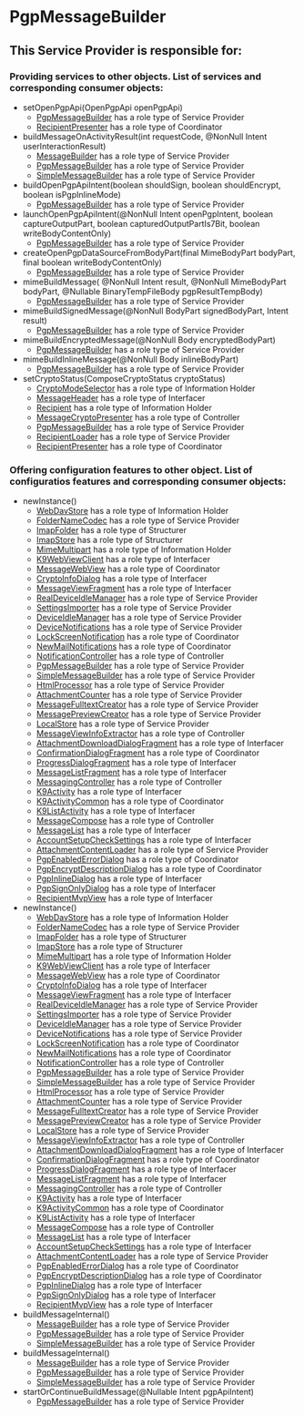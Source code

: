 # PgpMessageBuilder
## This Service Provider is responsible for:
### Providing services to other objects. List of services and corresponding consumer objects: 
* setOpenPgpApi(OpenPgpApi openPgpApi)
	* [PgpMessageBuilder](../ServiceProviders/PgpMessageBuilder.md) has a role type of Service Provider
	* [RecipientPresenter](../Coordinators/RecipientPresenter.md) has a role type of Coordinator
* buildMessageOnActivityResult(int requestCode, @NonNull Intent userInteractionResult)
	* [MessageBuilder](../ServiceProviders/MessageBuilder.md) has a role type of Service Provider
	* [PgpMessageBuilder](../ServiceProviders/PgpMessageBuilder.md) has a role type of Service Provider
	* [SimpleMessageBuilder](../ServiceProviders/SimpleMessageBuilder.md) has a role type of Service Provider
* buildOpenPgpApiIntent(boolean shouldSign, boolean shouldEncrypt, boolean isPgpInlineMode)
	* [PgpMessageBuilder](../ServiceProviders/PgpMessageBuilder.md) has a role type of Service Provider
* launchOpenPgpApiIntent(@NonNull Intent openPgpIntent,
            boolean captureOutputPart, boolean capturedOutputPartIs7Bit, boolean writeBodyContentOnly)
	* [PgpMessageBuilder](../ServiceProviders/PgpMessageBuilder.md) has a role type of Service Provider
* createOpenPgpDataSourceFromBodyPart(final MimeBodyPart bodyPart,
            final boolean writeBodyContentOnly)
	* [PgpMessageBuilder](../ServiceProviders/PgpMessageBuilder.md) has a role type of Service Provider
* mimeBuildMessage(
            @NonNull Intent result, @NonNull MimeBodyPart bodyPart, @Nullable BinaryTempFileBody pgpResultTempBody)
	* [PgpMessageBuilder](../ServiceProviders/PgpMessageBuilder.md) has a role type of Service Provider
* mimeBuildSignedMessage(@NonNull BodyPart signedBodyPart, Intent result)
	* [PgpMessageBuilder](../ServiceProviders/PgpMessageBuilder.md) has a role type of Service Provider
* mimeBuildEncryptedMessage(@NonNull Body encryptedBodyPart)
	* [PgpMessageBuilder](../ServiceProviders/PgpMessageBuilder.md) has a role type of Service Provider
* mimeBuildInlineMessage(@NonNull Body inlineBodyPart)
	* [PgpMessageBuilder](../ServiceProviders/PgpMessageBuilder.md) has a role type of Service Provider
* setCryptoStatus(ComposeCryptoStatus cryptoStatus)
	* [CryptoModeSelector](../InformationHolders/CryptoModeSelector.md) has a role type of Information Holder
	* [MessageHeader](../Interfacers/MessageHeader.md) has a role type of Interfacer
	* [Recipient](../InformationHolders/Recipient.md) has a role type of Information Holder
	* [MessageCryptoPresenter](../Controllers/MessageCryptoPresenter.md) has a role type of Controller
	* [PgpMessageBuilder](../ServiceProviders/PgpMessageBuilder.md) has a role type of Service Provider
	* [RecipientLoader](../ServiceProviders/RecipientLoader.md) has a role type of Service Provider
	* [RecipientPresenter](../Coordinators/RecipientPresenter.md) has a role type of Coordinator
### Offering configuration features to other object. List of configuratios features and corresponding consumer objects: 
* newInstance()
	* [WebDavStore](../InformationHolders/WebDavStore.md) has a role type of Information Holder
	* [FolderNameCodec](../ServiceProviders/FolderNameCodec.md) has a role type of Service Provider
	* [ImapFolder](../Structurers/ImapFolder.md) has a role type of Structurer
	* [ImapStore](../Structurers/ImapStore.md) has a role type of Structurer
	* [MimeMultipart](../InformationHolders/MimeMultipart.md) has a role type of Information Holder
	* [K9WebViewClient](../Interfacers/K9WebViewClient.md) has a role type of Interfacer
	* [MessageWebView](../Coordinators/MessageWebView.md) has a role type of Coordinator
	* [CryptoInfoDialog](../Interfacers/CryptoInfoDialog.md) has a role type of Interfacer
	* [MessageViewFragment](../Interfacers/MessageViewFragment.md) has a role type of Interfacer
	* [RealDeviceIdleManager](../ServiceProviders/RealDeviceIdleManager.md) has a role type of Service Provider
	* [SettingsImporter](../ServiceProviders/SettingsImporter.md) has a role type of Service Provider
	* [DeviceIdleManager](../ServiceProviders/DeviceIdleManager.md) has a role type of Service Provider
	* [DeviceNotifications](../ServiceProviders/DeviceNotifications.md) has a role type of Service Provider
	* [LockScreenNotification](../Coordinators/LockScreenNotification.md) has a role type of Coordinator
	* [NewMailNotifications](../Coordinators/NewMailNotifications.md) has a role type of Coordinator
	* [NotificationController](../Controllers/NotificationController.md) has a role type of Controller
	* [PgpMessageBuilder](../ServiceProviders/PgpMessageBuilder.md) has a role type of Service Provider
	* [SimpleMessageBuilder](../ServiceProviders/SimpleMessageBuilder.md) has a role type of Service Provider
	* [HtmlProcessor](../ServiceProviders/HtmlProcessor.md) has a role type of Service Provider
	* [AttachmentCounter](../ServiceProviders/AttachmentCounter.md) has a role type of Service Provider
	* [MessageFulltextCreator](../ServiceProviders/MessageFulltextCreator.md) has a role type of Service Provider
	* [MessagePreviewCreator](../ServiceProviders/MessagePreviewCreator.md) has a role type of Service Provider
	* [LocalStore](../ServiceProviders/LocalStore.md) has a role type of Service Provider
	* [MessageViewInfoExtractor](../Controllers/MessageViewInfoExtractor.md) has a role type of Controller
	* [AttachmentDownloadDialogFragment](../Interfacers/AttachmentDownloadDialogFragment.md) has a role type of Interfacer
	* [ConfirmationDialogFragment](../Coordinators/ConfirmationDialogFragment.md) has a role type of Coordinator
	* [ProgressDialogFragment](../Interfacers/ProgressDialogFragment.md) has a role type of Interfacer
	* [MessageListFragment](../Interfacers/MessageListFragment.md) has a role type of Interfacer
	* [MessagingController](../Controllers/MessagingController.md) has a role type of Controller
	* [K9Activity](../Interfacers/K9Activity.md) has a role type of Interfacer
	* [K9ActivityCommon](../Coordinators/K9ActivityCommon.md) has a role type of Coordinator
	* [K9ListActivity](../Interfacers/K9ListActivity.md) has a role type of Interfacer
	* [MessageCompose](../Controllers/MessageCompose.md) has a role type of Controller
	* [MessageList](../Interfacers/MessageList.md) has a role type of Interfacer
	* [AccountSetupCheckSettings](../Interfacers/AccountSetupCheckSettings.md) has a role type of Interfacer
	* [AttachmentContentLoader](../ServiceProviders/AttachmentContentLoader.md) has a role type of Service Provider
	* [PgpEnabledErrorDialog](../Coordinators/PgpEnabledErrorDialog.md) has a role type of Coordinator
	* [PgpEncryptDescriptionDialog](../Coordinators/PgpEncryptDescriptionDialog.md) has a role type of Coordinator
	* [PgpInlineDialog](../Interfacers/PgpInlineDialog.md) has a role type of Interfacer
	* [PgpSignOnlyDialog](../Interfacers/PgpSignOnlyDialog.md) has a role type of Interfacer
	* [RecipientMvpView](../Interfacers/RecipientMvpView.md) has a role type of Interfacer
* newInstance()
	* [WebDavStore](../InformationHolders/WebDavStore.md) has a role type of Information Holder
	* [FolderNameCodec](../ServiceProviders/FolderNameCodec.md) has a role type of Service Provider
	* [ImapFolder](../Structurers/ImapFolder.md) has a role type of Structurer
	* [ImapStore](../Structurers/ImapStore.md) has a role type of Structurer
	* [MimeMultipart](../InformationHolders/MimeMultipart.md) has a role type of Information Holder
	* [K9WebViewClient](../Interfacers/K9WebViewClient.md) has a role type of Interfacer
	* [MessageWebView](../Coordinators/MessageWebView.md) has a role type of Coordinator
	* [CryptoInfoDialog](../Interfacers/CryptoInfoDialog.md) has a role type of Interfacer
	* [MessageViewFragment](../Interfacers/MessageViewFragment.md) has a role type of Interfacer
	* [RealDeviceIdleManager](../ServiceProviders/RealDeviceIdleManager.md) has a role type of Service Provider
	* [SettingsImporter](../ServiceProviders/SettingsImporter.md) has a role type of Service Provider
	* [DeviceIdleManager](../ServiceProviders/DeviceIdleManager.md) has a role type of Service Provider
	* [DeviceNotifications](../ServiceProviders/DeviceNotifications.md) has a role type of Service Provider
	* [LockScreenNotification](../Coordinators/LockScreenNotification.md) has a role type of Coordinator
	* [NewMailNotifications](../Coordinators/NewMailNotifications.md) has a role type of Coordinator
	* [NotificationController](../Controllers/NotificationController.md) has a role type of Controller
	* [PgpMessageBuilder](../ServiceProviders/PgpMessageBuilder.md) has a role type of Service Provider
	* [SimpleMessageBuilder](../ServiceProviders/SimpleMessageBuilder.md) has a role type of Service Provider
	* [HtmlProcessor](../ServiceProviders/HtmlProcessor.md) has a role type of Service Provider
	* [AttachmentCounter](../ServiceProviders/AttachmentCounter.md) has a role type of Service Provider
	* [MessageFulltextCreator](../ServiceProviders/MessageFulltextCreator.md) has a role type of Service Provider
	* [MessagePreviewCreator](../ServiceProviders/MessagePreviewCreator.md) has a role type of Service Provider
	* [LocalStore](../ServiceProviders/LocalStore.md) has a role type of Service Provider
	* [MessageViewInfoExtractor](../Controllers/MessageViewInfoExtractor.md) has a role type of Controller
	* [AttachmentDownloadDialogFragment](../Interfacers/AttachmentDownloadDialogFragment.md) has a role type of Interfacer
	* [ConfirmationDialogFragment](../Coordinators/ConfirmationDialogFragment.md) has a role type of Coordinator
	* [ProgressDialogFragment](../Interfacers/ProgressDialogFragment.md) has a role type of Interfacer
	* [MessageListFragment](../Interfacers/MessageListFragment.md) has a role type of Interfacer
	* [MessagingController](../Controllers/MessagingController.md) has a role type of Controller
	* [K9Activity](../Interfacers/K9Activity.md) has a role type of Interfacer
	* [K9ActivityCommon](../Coordinators/K9ActivityCommon.md) has a role type of Coordinator
	* [K9ListActivity](../Interfacers/K9ListActivity.md) has a role type of Interfacer
	* [MessageCompose](../Controllers/MessageCompose.md) has a role type of Controller
	* [MessageList](../Interfacers/MessageList.md) has a role type of Interfacer
	* [AccountSetupCheckSettings](../Interfacers/AccountSetupCheckSettings.md) has a role type of Interfacer
	* [AttachmentContentLoader](../ServiceProviders/AttachmentContentLoader.md) has a role type of Service Provider
	* [PgpEnabledErrorDialog](../Coordinators/PgpEnabledErrorDialog.md) has a role type of Coordinator
	* [PgpEncryptDescriptionDialog](../Coordinators/PgpEncryptDescriptionDialog.md) has a role type of Coordinator
	* [PgpInlineDialog](../Interfacers/PgpInlineDialog.md) has a role type of Interfacer
	* [PgpSignOnlyDialog](../Interfacers/PgpSignOnlyDialog.md) has a role type of Interfacer
	* [RecipientMvpView](../Interfacers/RecipientMvpView.md) has a role type of Interfacer
* buildMessageInternal()
	* [MessageBuilder](../ServiceProviders/MessageBuilder.md) has a role type of Service Provider
	* [PgpMessageBuilder](../ServiceProviders/PgpMessageBuilder.md) has a role type of Service Provider
	* [SimpleMessageBuilder](../ServiceProviders/SimpleMessageBuilder.md) has a role type of Service Provider
* buildMessageInternal()
	* [MessageBuilder](../ServiceProviders/MessageBuilder.md) has a role type of Service Provider
	* [PgpMessageBuilder](../ServiceProviders/PgpMessageBuilder.md) has a role type of Service Provider
	* [SimpleMessageBuilder](../ServiceProviders/SimpleMessageBuilder.md) has a role type of Service Provider
* startOrContinueBuildMessage(@Nullable Intent pgpApiIntent)
	* [PgpMessageBuilder](../ServiceProviders/PgpMessageBuilder.md) has a role type of Service Provider
